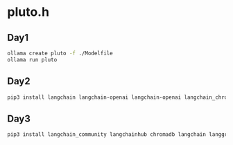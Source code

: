 # pluto.h

## Day1
```bash
ollama create pluto -f ./Modelfile
ollama run pluto
```

## Day2
```bash
pip3 install langchain langchain-openai langchain-openai langchain_chroma langchain-text-splitters langchain_community --break-system-packages
```

## Day3
```bash
pip3 install langchain_community langchainhub chromadb langchain langgraph tavily-python langchain-text-splitters langchain_openai --break-system-packages
```